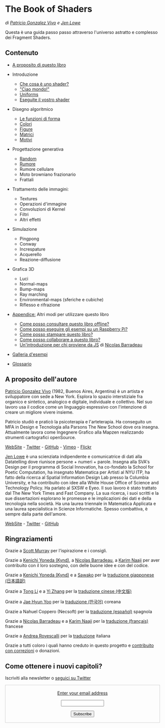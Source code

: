<canvas id="custom" class="canvas" data-fragment-url="src/moon/moon.frag" data-textures="src/moon/moon.jpg" width="350px" height="350px"></canvas>

# The Book of Shaders
*di [Patricio Gonzalez Vivo](http://patriciogonzalezvivo.com/) e [Jen Lowe](http://jenlowe.net/)*

Questa è una guida passo passo attraverso l'universo astratto e complesso dei Fragment Shaders.

<div class="header">
<a href="https://www.paypal.com/cgi-bin/webscr?cmd=_s-xclick&hosted_button_id=B5FSVSHGEATCG" style="float: right;"><img src="https://www.paypalobjects.com/en_US/i/btn/btn_donate_SM.gif" alt=""></a>
</div>

## Contenuto

* [A proposito di questo libro](00/?lan=it)

* Introduzione
    * [Che cosa è uno shader?](01/?lan=it)
    * ["Ciao mondo!"](02/?lan=it)
    * [Uniforms](03/?lan=it)
	* [Eseguite il vostro shader](04/?lan=it)

* Disegno algoritmico
    * [Le funzioni di forma](05/?lan=it)
    * [Colori](06/?lan=it)
    * [Figure](07/?lan=it)
    * [Matrici](08/?lan=it)
    * [Motivi](09/?lan=it)

* Progettazione generativa
    * [Random](10/?lan=it)
    * [Rumore](11/?lan=it)
    * Rumore cellulare
    * Moto browniano frazionario
    * Frattali

* Trattamento delle immagini:
    * Textures
    * Operazioni d'immagine
    * Convoluzioni di Kernel
    * Filtri
    * Altri effetti

* Simulazione
    * Pingpong
    * Conway
    * Increspature
    * Acquerello
    * Reazione-diffusione

* Grafica 3D
    * Luci
    * Normal-maps
    * Bump-maps
    * Ray marching
    * Environmental-maps (sferiche e cubiche)
    * Riflesso e rifrazione

* [Appendice:](appendix/) Altri modi per utilizzare questo libro
	* [Come posso consultare questo libro offline?](appendix/00/?lan=it)
	* [Come posso eseguire gli esempi su un Raspberry Pi?](appendix/01/?lan=it)
	* [Come posso stampare questo libro?](appendix/02/?lan=it)
    * [Come posso collaborare a questo libro?](appendix/03/?lan=it)
    * [Un'introduzione per chi proviene da JS](appendix/04/) di [Nicolas Barradeau](http://www.barradeau.com/)

* [Galleria d'esempi](examples/)

* [Glossario](glossary/)

## A proposito dell'autore

[Patricio Gonzalez Vivo](http://patriciogonzalezvivo.com/) (1982, Buenos Aires, Argentina) è un artista e sviluppatore con sede a New York. Esplora lo spazio interstiziale fra organico e sintetico, analogico e digitale, individuale e collettivo. Nel suo lavoro usa il codice come un linguaggio espressivo con l'intenzione di creare un migliore vivere insieme.

Patricio studiò e praticò la psicoterapia e l'arteterapia. Ha conseguito un MFA in Design e Tecnologia alla Parsons The New School dove ora insegna. Attualmente lavora come Ingegnere Grafico alla Mapzen realizzando strumenti cartografici openSource.

<div class="header"> <a href="http://patriciogonzalezvivo.com/" target="_blank">WebSite</a> - <a href="https://twitter.com/patriciogv" target="_blank">Twitter</a> - <a href="https://github.com/patriciogonzalezvivo" target="_blank">GitHub</a> - <a href="https://vimeo.com/patriciogv" target="_blank">Vimeo</a> - <a href="https://www.flickr.com/photos/106950246@N06/" target="_blank"> Flickr</a></div>

[Jen Lowe](http://jenlowe.net/) è una scienziata indipendente e comunicatrice di dati alla Datatelling dove riunisce persone + numeri + parole. Insegna alla SVA's Design per il programma di Social Innovation, ha co-fondato la School for Poetic Computation, ha insegnato Matematica per Artisti al NYU ITP, ha fatto della ricerca al Spatial Information Design Lab presso la Columbia University, e ha contribuito con idee alla White House Office of Science and Technology Policy. Ha parlato al SXSW e Eyeo. Il suo lavoro è stato trattato dal The New York Times and Fast Company. La sua ricerca, i suoi scritti e la sue dissertazioni esplorano le promesse e le implicazioni dei dati e della tecnologia nella società. Ha una laurea triennale in Matematica Applicata e una laurea specialistica in Scienze Informatiche. Spesso combattiva, è sempre dalla parte dell'amore.

<div class="header"> <a href="http://jenlowe.net/" target="_blank">WebSite</a> - <a href="https://twitter.com/datatelling" target="_blank">Twitter</a> - <a href="https://github.com/datatelling" target="_blank">GitHub</a></div>

## Ringraziamenti

Grazie a [Scott Murray](http://alignedleft.com/) per l'ispirazione e i consigli.

Grazie a [Kenichi Yoneda (Kynd)](https://twitter.com/kyndinfo), a [Nicolas Barradeau](https://twitter.com/nicoptere), a [Karim Naaji](http://karim.naaji.fr/) per aver contribuito con il loro sostegno, con delle buone idee e con del codice.

Grazie a [Kenichi Yoneda (Kynd)](https://twitter.com/kyndinfo) e a [Sawako](https://twitter.com/sawakohome) per la [traduzione giapponese (日本語訳)](?lan=jp)

Grazie a [Tong Li](https://www.facebook.com/tong.lee.9484) e a [Yi Zhang](https://www.facebook.com/archer.zetta?pnref=story) per la [traduzione cinese (中文版)](?lan=ch)

Grazie a [Jae Hyun Yoo](https://www.facebook.com/fkkcloud) per la [traduzione (한국어)](?lan=kr) coreana

Grazie a Nahuel Coppero (Necsoft) per la [traduzione (español)](?lan=es) spagnola

Grazie a [Nicolas Barradeau](https://twitter.com/nicoptere) e a [Karim Naaji](http://karim.naaji.fr/) per la [traduzione (français)](?lan=fr) francese

Grazie a [Andrea Rovescalli](https://www.earove.info) per la [traduzione](?lan=it) italiana

Grazie a tutti coloro i quali hanno creduto in questo progetto e [contribuito con correzioni](https://github.com/patriciogonzalezvivo/thebookofshaders/graphs/contributors) o donazioni.

## Come ottenere i nuovi capitoli?

Iscriviti alla newsletter o [seguici su Twitter](https://twitter.com/bookofshaders)

<form style="border:1px solid #ccc;padding:3px;text-align:center;" action="https://tinyletter.com/thebookofshaders" method="post" target="popupwindow" onsubmit="window.open('https://tinyletter.com/thebookofshaders', 'popupwindow', 'scrollbars=yes,width=800,height=600');return true"><a href="https://tinyletter.com/thebookofshaders"><p><label for="tlemail">Enter your email address</label></p></a><p><input type="text" style="width:140px" name="email" id="tlemail" /></p><input type="hidden" value="1" name="embed"/><input type="submit" value="Subscribe" /><p><a href="https://tinyletter.com" target="_blank"></a></p></form>
